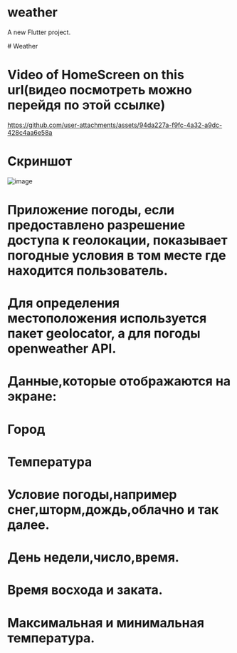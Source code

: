 # weather

A new Flutter project.

#   W e a t h e r 
 
# Video of HomeScreen on this url(видео посмотреть можно перейдя по этой ссылке)

https://github.com/user-attachments/assets/94da227a-f9fc-4a32-a9dc-428c4aa6e58a

# Скриншот
![image](https://github.com/user-attachments/assets/e7fa5301-ba85-4d8d-b59f-859b88e8a170)

# Приложение погоды, если предоставлено разрешение доступа к геолокации, показывает погодные условия в том месте где находится пользователь.
# Для определения местоположения используется пакет geolocator, а для погоды openweather API.
# Данные,которые отображаются на экране: 
# Город
# Температура
# Условие погоды,например снег,шторм,дождь,облачно и так далее.
# День недели,число,время.
# Время восхода и заката.
# Максимальная и минимальная температура.


 
